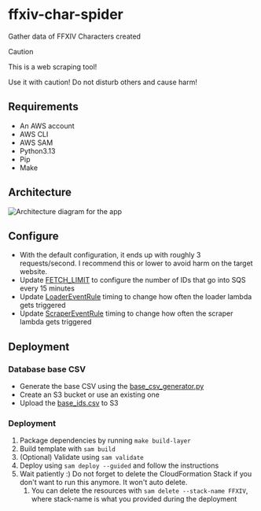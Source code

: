 # ffxiv-char-spider
Gather data of FFXIV Characters created

> [!CAUTION]
> This is a web scraping tool!
> 
> Use it with caution! Do not disturb others and cause harm!

## Requirements
* An AWS account
* AWS CLI
* AWS SAM
* Python3.13
* Pip
* Make

## Architecture
![Architecture diagram for the app](https://github.com/k33m0l/ffxiv-char-spider/blob/main/FFXIV-crawler.drawio.png)

## Configure
* With the default configuration, it ends up with roughly 3 requests/second. I recommend this or lower to avoid harm on the target website.
* Update [FETCH_LIMIT](https://github.com/k33m0l/ffxiv-char-spider/blob/07d3f5eb96ad078d52ace86407008e6bd96be0dd/loader/loader.py#L12) to configure the number of IDs that go into SQS every 15 minutes
* Update [LoaderEventRule](https://github.com/k33m0l/ffxiv-char-spider/blob/07d3f5eb96ad078d52ace86407008e6bd96be0dd/cloudformation.yaml#L85) timing to change how often the loader lambda gets triggered
* Update [ScraperEventRule](https://github.com/k33m0l/ffxiv-char-spider/blob/07d3f5eb96ad078d52ace86407008e6bd96be0dd/cloudformation.yaml#L161) timing to change how often the scraper lambda gets triggered

## Deployment
### Database base CSV
* Generate the base CSV using the [base_csv_generator.py](util/base_csv_generator.py)
* Create an S3 bucket or use an existing one
* Upload the [base_ids.csv](util/base_ids.csv) to S3

### Deployment
1. Package dependencies by running `make build-layer`
2. Build template with `sam build`
3. (Optional) Validate using `sam validate`
4. Deploy using `sam deploy --guided` and follow the instructions 
5. Wait patiently :) Do not forget to delete the CloudFormation Stack if you don't want to run this anymore. It won't auto delete.
   1. You can delete the resources with `sam delete --stack-name FFXIV`, where stack-name is what you provided during the deployment